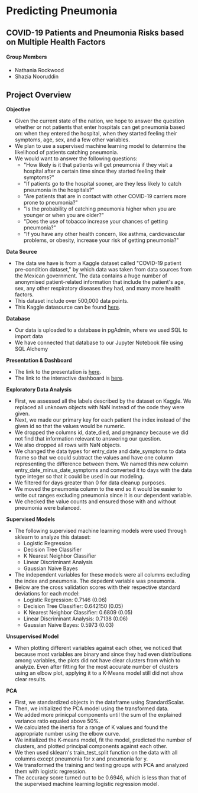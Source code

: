 # Predicting Pneumonia
## COVID-19 Patients and Pneumonia Risks based on Multiple Health Factors

#### Group Members
- Nathania Rockwood
- Shazia Nooruddin

## Project Overview
**Objective**
- Given the current state of the nation, we hope to answer the question whether or not patients that enter hospitals can get pneumonia based on: when they entered the hospital, when they started feeling their symptoms, age, sex, and a few other variables.
- We plan to use a supervised machine learning model to determine the likelihood of patients catching pneumonia.
- We would want to answer the following questions:
  - "How likely is it that patients will get pneumonia if they visit a hospital after a certain time since they started feeling their symptoms?"
  - "If patients go to the hospital sooner, are they less likely to catch pneumonia in the hospitals?"
  - "Are patients that are in contact with other COVID-19 carriers more prone to pneumonia?"
  - "Is the probability of catching pneumonia higher when you are younger or when you are older?"
  - "Does the use of tobacco increase your chances of getting pneumonia?"
  - "If you have any other health concern, like asthma, cardiovascular problems, or obesity, increase your risk of getting pneumonia?"

**Data Source**
- The data we have is from a Kaggle dataset called "COVID-19 patient pre-condition dataset," by which data was taken from data sources from the Mexican government. The data contains a huge number of anonymised patient-related information that include the patient's age, sex, any other respiratory diseases they had, and many more health factors.
- This dataset include over 500,000 data points.
- This Kaggle datasource can be found [here](https://www.kaggle.com/tanmoyx/covid19-patient-precondition-dataset?select=covid.csv).

**Database**
- Our data is uploaded to a database in pgAdmin, where we used SQL to import data
- We have connected that database to our Jupyter Notebook file using SQL Alchemy

**Presentation & Dashboard**
- The link to the presentation is [here](https://github.com/TeamJupyter/COVID19/blob/master/Segment%203%20-%20Presentation%20Draft.pptx).
- The link to the interactive dashboard is [here](https://public.tableau.com/profile/nathania.rockwood#!/vizhome/COVID-19FinalProjectDashboard/Dashboard2?publish=yes).

**Exploratory Data Analysis**
- First, we assessed all the labels described by the dataset on Kaggle. We replaced all unknown objects with NaN instead of the code they were given.
- Next, we made our primary key for each patient the index instead of the given id so that the values would be numeric.
- We dropped the columns id, date_died, and pregnancy because we did not find that information relevant to answering our question.
- We also dropped all rows with NaN objects.
- We changed the data types for entry_date and date_symptoms to data frame so that we could subtract the values and have one column representing the difference between them. We named this new column entry_date_minus_date_symptoms and converted it to days with the data type integer so that it could be used in our modeling.
- We filtered for days greater than 0 for data cleanup purposes. 
- We moved the pneumonia column to the end so it would be easier to write out ranges excluding pneumonia since it is our dependent variable.
- We checked the value counts and ensured those with and without pneumonia were balanced.

**Supervised Models**
- The following supervised machine learning models were used through sklearn to analyze this dataset:
  - Logistic Regression
  - Decision Tree Classifier
  - K Nearest Neighbor Classifier
  - Linear Discriminant Analysis
  - Gaussian Naive Bayes
- The independent variables for these models were all columns excluding the index and pneumonia. The depedent variable was pneumonia.
- Below are the cross validation scores with their respective standard deviations for each model:
  - Logistic Regression: 0.7146 (0.06)
  - Decision Tree Classifier: 0.642150 (0.05)
  - K Nearest Neighbor Classifier: 0.6809 (0.05)
  - Linear Discriminant Analysis: 0.7138 (0.06)
  - Gaussian Naive Bayes: 0.5973 (0.03)
  
**Unsupervised Model**
- When plotting different variables against each other, we noticed that because most variables are binary and since they had even distributions among variables, the plots did not have clear clusters from which to analyze. Even after fitting for the most accurate number of clusters using an elbow plot, applying it to a K-Means model still did not show clear results.

**PCA**
- First, we standardized objects in the dataframe using StandardScalar. 
- Then, we initialized the PCA model using the transformed data.
- We added more prinicpal components until the sum of the explained variance ratio equaled above 50%.
- We calculated the inertia for a range of K values and found the appropriate number using the elbow curve.
- We initialized the K-means model, fit the model, predicted the number of clusters, and plotted principal components against each other.
- We then used sklearn's train_test_split function on the data with all columns except pneumonia for x and pneumonia for y. 
- We transformed the training and testing groups with PCA and analyzed them with logistic regression.
- The accuracy score turned out to be 0.6946, which is less than that of the supervised machine learning logistic regression model.
